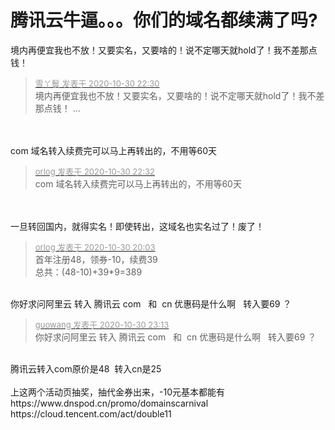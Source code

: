 # 腾讯云牛逼。。。你们的域名都续满了吗?


境内再便宜我也不放！又要实名，又要啥的！说不定哪天就hold了！我不差那点钱！

<div class="quote"><blockquote><font size="2"><a href="https://www.hostloc.com/forum.php?mod=redirect&amp;goto=findpost&amp;pid=9378488&amp;ptid=760367" target="_blank"><font color="#999999">雪丫鬟 发表于 2020-10-30 22:30</font></a></font><br />
境内再便宜我也不放！又要实名，又要啥的！说不定哪天就hold了！我不差那点钱！ ...</blockquote></div><br />
<br />
com 域名转入续费完可以马上再转出的，不用等60天&nbsp;&nbsp;<img src="static/image/smiley/yct/010.gif" smilieid="41" border="0" alt="" />&nbsp; &nbsp;&nbsp; &nbsp;&nbsp; &nbsp;&nbsp; &nbsp;&nbsp; &nbsp;&nbsp; &nbsp; 

<div class="quote"><blockquote><font size="2"><a href="https://www.hostloc.com/forum.php?mod=redirect&amp;goto=findpost&amp;pid=9378501&amp;ptid=760367" target="_blank"><font color="#999999">orlog 发表于 2020-10-30 22:32</font></a></font><br />
com 域名转入续费完可以马上再转出的，不用等60天</blockquote></div><br />
<br />
一旦转回国内，就得实名！即使转出，这域名也实名过了！废了！

<div class="quote"><blockquote><font size="2"><a href="https://www.hostloc.com/forum.php?mod=redirect&amp;goto=findpost&amp;pid=9377008&amp;ptid=760367" target="_blank"><font color="#999999">orlog 发表于 2020-10-30 20:03</font></a></font><br />
首年注册48，领券-10，续费39<br />
总共：(48-10)+39*9=389</blockquote></div><br />
你好求问阿里云 转入 腾讯云 com&nbsp; &nbsp;和&nbsp;&nbsp;cn 优惠码是什么啊&nbsp; &nbsp;转入要69 ？

<div class="quote"><blockquote><font size="2"><a href="https://www.hostloc.com/forum.php?mod=redirect&amp;goto=findpost&amp;pid=9378714&amp;ptid=760367" target="_blank"><font color="#999999">guowang 发表于 2020-10-30 23:13</font></a></font><br />
你好求问阿里云 转入 腾讯云 com&nbsp; &nbsp;和&nbsp;&nbsp;cn 优惠码是什么啊&nbsp; &nbsp;转入要69 ？</blockquote></div><br />
腾讯云转入com原价是48&nbsp;&nbsp;转入cn是25<br />
<br />
上这两个活动页抽奖，抽代金券出来，-10元基本都能有<br />
https://www.dnspod.cn/promo/domainscarnival<br />
https://cloud.tencent.com/act/double11
